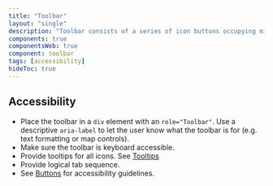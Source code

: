 ```yaml
---
title: "Toolbar"
layout: "single"
description: "Toolbar consists of a series of icon buttons occupying minimum workspace"
components: true
componentsWeb: true
component: toolbar
tags: [accessibility]
hideToc: true
---
```


## Accessibility

- Place the toolbar in a `div` element with an `role="Toolbar"`. Use a descriptive `aria-label` to let the user know what the toolbar is for (e.g. text formatting or map controls).
- Make sure the toolbar is keyboard accessible.
- Provide tooltips for all icons. See [Tooltips](/components/web/tooltips/accessibility)
- Provide logical tab sequence.
- See [Buttons](/components/web/buttons/accessibility/) for accessibility guidelines.
